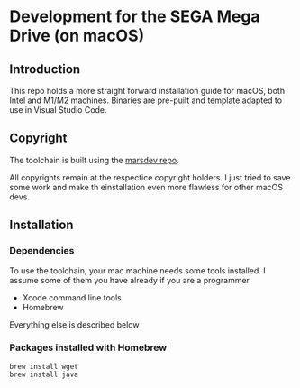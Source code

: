 # Development for the SEGA Mega Drive (on macOS)

## Introduction

This repo holds a more straight forward installation guide for macOS, both Intel and M1/M2 machines.
Binaries are pre-puilt and template adapted to use in Visual Studio Code.


## Copyright

The toolchain is built using the [marsdev repo](https://github.com/andwn/marsdev/tree/master).

All copyrights remain at the respectice copyright holders. 
I just tried to save some work and make th einstallation even more flawless for other macOS devs.


## Installation

### Dependencies

To use the toolchain, your mac machine needs some tools installed.
I assume some of them you have already if you are a programmer

- Xcode command line tools
- Homebrew

Everything else is described below

### Packages installed with Homebrew

```
brew install wget
brew install java
```
  
